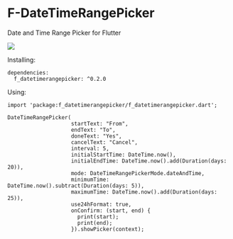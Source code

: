 # F-DateTimeRangePicker
Date and Time Range Picker for Flutter

![](https://raw.githubusercontent.com/longphanmn/f-datetimerangepicker/master/screenshots/sc1.png?token=AUGo18Ndj6dQk9mfcaIq5Cj0FfUS5_Pkks5cfn0JwA%3D%3D)

Installing:

~~~~
dependencies:
  f_datetimerangepicker: ^0.2.0
~~~~
    
Using:

~~~~
import 'package:f_datetimerangepicker/f_datetimerangepicker.dart';

DateTimeRangePicker(
                    startText: "From",
                    endText: "To",
                    doneText: "Yes",
                    cancelText: "Cancel",
                    interval: 5,
                    initialStartTime: DateTime.now(),
                    initialEndTime: DateTime.now().add(Duration(days: 20)),
                    mode: DateTimeRangePickerMode.dateAndTime,
                    minimumTime: DateTime.now().subtract(Duration(days: 5)),
                    maximumTime: DateTime.now().add(Duration(days: 25)),
                    use24hFormat: true,
                    onConfirm: (start, end) {
                      print(start);
                      print(end);
                    }).showPicker(context);
              
~~~~
